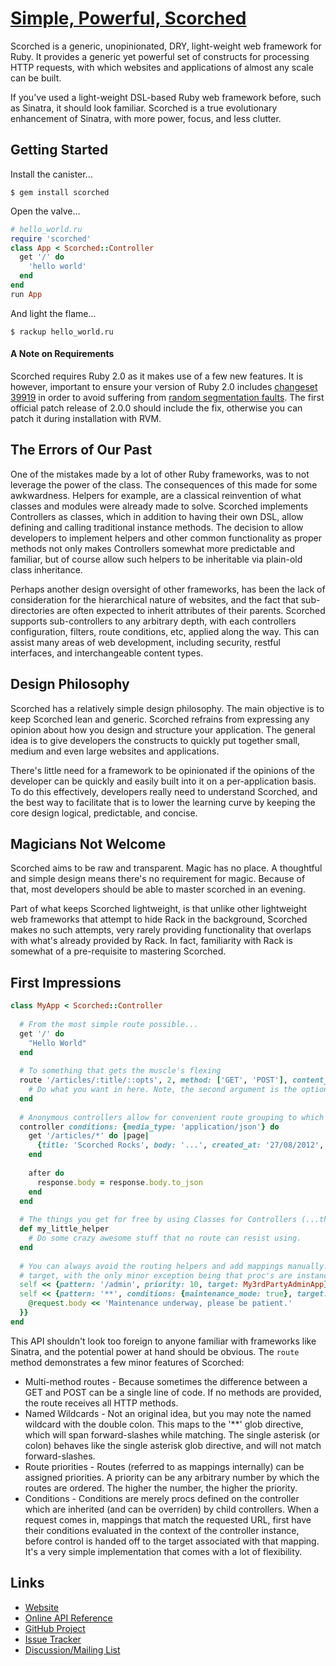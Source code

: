 [Simple, Powerful, Scorched](http://scorchedrb.com)
==========================

Scorched is a generic, unopinionated, DRY, light-weight web framework for Ruby. It provides a generic yet powerful set of constructs for processing HTTP requests, with which websites and applications of almost any scale can be built.

If you've used a light-weight DSL-based Ruby web framework before, such as Sinatra, it should look familiar. Scorched is a true evolutionary enhancement of Sinatra, with more power, focus, and less clutter.

Getting Started
---------------

Install the canister...

```console
$ gem install scorched
```

Open the valve...

```ruby
# hello_world.ru
require 'scorched'
class App < Scorched::Controller
  get '/' do
    'hello world'
  end
end
run App
```

And light the flame...

```console
$ rackup hello_world.ru
```

#### A Note on Requirements

Scorched requires Ruby 2.0 as it makes use of a few new features. It is however, important to ensure your version of Ruby 2.0 includes [changeset 39919](http://bugs.ruby-lang.org/projects/ruby-trunk/repository/revisions/39919) in order to avoid suffering from [random segmentation faults](http://bugs.ruby-lang.org/issues/8100). The first official patch release of 2.0.0 should include the fix, otherwise you can patch it during installation with RVM.

The Errors of Our Past
----------------------
One of the mistakes made by a lot of other Ruby frameworks, was to not leverage the power of the class. The consequences of this made for some awkwardness. Helpers for example, are a classical reinvention of what classes and modules were already made to solve. Scorched implements Controllers as classes, which in addition to having their own DSL, allow defining and calling traditional instance methods. The decision to allow developers to implement helpers and other common functionality as proper methods not only makes Controllers somewhat more predictable and familiar, but of course allow such helpers to be inheritable via plain-old class inheritance.

Perhaps another design oversight of other frameworks, has been the lack of consideration for the hierarchical nature of websites, and the fact that sub-directories are often expected to inherit attributes of their parents. Scorched supports sub-controllers to any arbitrary depth, with each controllers configuration, filters, route conditions, etc, applied along the way. This can assist many areas of web development, including security, restful interfaces, and interchangeable content types.


Design Philosophy
-----------------
Scorched has a relatively simple design philosophy. The main objective is to keep Scorched lean and generic. Scorched refrains from expressing any opinion about how you design and structure your application. The general idea is to give developers the constructs to quickly put together small, medium and even large websites and applications.

There's little need for a framework to be opinionated if the opinions of the developer can be quickly and easily built into it on a per-application basis. To do this effectively, developers really need to understand Scorched, and the best way to facilitate that is to lower the learning curve by keeping the core design logical, predictable, and concise.


Magicians Not Welcome
---------------------
Scorched aims to be raw and transparent. Magic has no place. A thoughtful and simple design means there's no requirement for magic. Because of that, most developers should be able to master scorched in an evening.

Part of what keeps Scorched lightweight, is that unlike other lightweight web frameworks that attempt to hide Rack in the background, Scorched makes no such attempts, very rarely providing functionality that overlaps with what's already provided by Rack. In fact, familiarity with Rack is somewhat of a pre-requisite to mastering Scorched.


First Impressions
-----------------

```ruby
class MyApp < Scorched::Controller
  
  # From the most simple route possible...
  get '/' do
    "Hello World"
  end
  
  # To something that gets the muscle's flexing
  route '/articles/:title/::opts', 2, method: ['GET', 'POST'], content_type: :json do
    # Do what you want in here. Note, the second argument is the optional route priority.
  end
  
  # Anonymous controllers allow for convenient route grouping to which filters and conditions can be applied
  controller conditions: {media_type: 'application/json'} do
    get '/articles/*' do |page|
      {title: 'Scorched Rocks', body: '...', created_at: '27/08/2012', created_by: 'Bob'}
    end
    
    after do
      response.body = response.body.to_json
    end
  end
  
  # The things you get for free by using Classes for Controllers (...that's directed at you Padrino)
  def my_little_helper
    # Do some crazy awesome stuff that no route can resist using.
  end
  
  # You can always avoid the routing helpers and add mappings manually. Anything that responds to #call is a valid
  # target, with the only minor exception being that proc's are instance_exec'd, not call'd.
  self << {pattern: '/admin', priority: 10, target: My3rdPartyAdminApp}
  self << {pattern: '**', conditions: {maintenance_mode: true}, target: proc { |env|
    @request.body << 'Maintenance underway, please be patient.'
  }}
end
```

This API shouldn't look too foreign to anyone familiar with frameworks like Sinatra, and the potential power at hand should be obvious. The `route` method demonstrates a few minor features of Scorched:

* Multi-method routes - Because sometimes the difference between a GET and POST can be a single line of code. If no methods are provided, the route receives all HTTP methods.
* Named Wildcards - Not an original idea, but you may note the named wildcard with the double colon. This maps to the '**' glob directive, which will span forward-slashes while matching. The single asterisk (or colon) behaves like the single asterisk glob directive, and will not match forward-slashes.
* Route priorities - Routes (referred to as mappings internally) can be assigned priorities. A priority can be any arbitrary number by which the routes are ordered. The higher the number, the higher the priority.
* Conditions - Conditions are merely procs defined on the controller which are inherited (and can be overriden) by child controllers. When a request comes in, mappings that match the requested URL, first have their conditions evaluated in the context of the controller instance, before control is handed off to the target associated with that mapping. It's a very simple implementation that comes with a lot of flexibility.


Links
-----
* [Website](http://scorchedrb.com)
* [Online API Reference](http://rubydoc.info/gems/scorched)
* [GitHub Project](http://github.com/wardrop/Scorched)
* [Issue Tracker](http://github.com/wardrop/Scorched/issues)
* [Discussion/Mailing List](https://groups.google.com/d/forum/scorched)

